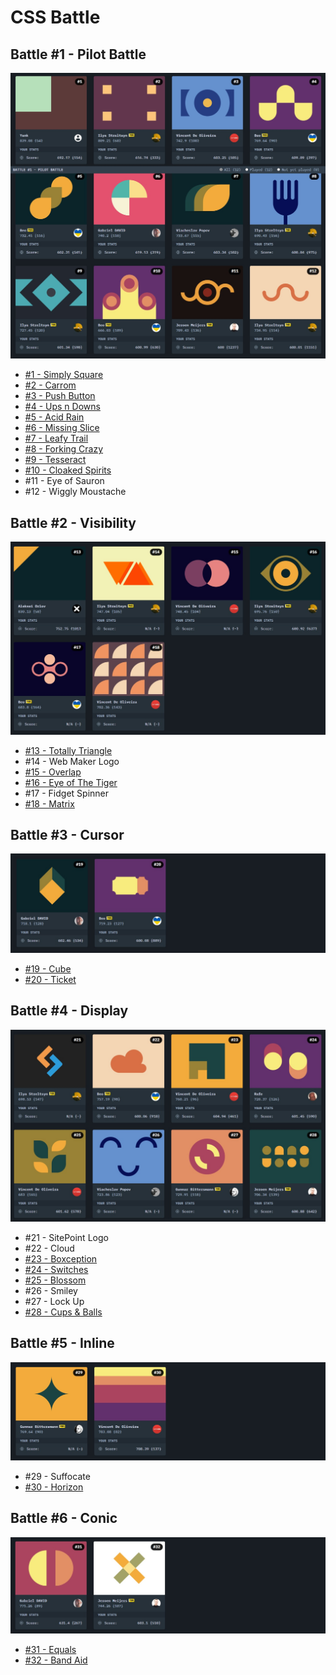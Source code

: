 # CSS Battle

## Battle #1 - Pilot Battle
![Pilot Battle](./1-Pilot-Battle/images/0-pilot-battle.jpeg)
* [#1 - Simply Square](./1-Pilot-Battle/1-Simply-Square.md)
* [#2 - Carrom](./1-Pilot-Battle/2-Carrom.md)
* [#3 - Push Button](./1-Pilot-Battle/3-Push-Button.md)
* [#4 - Ups n Downs](./1-Pilot-Battle/4-Ups-n-Down.md)
* [#5 - Acid Rain](./1-Pilot-Battle/5-Acid-Rain.md)
* [#6 - Missing Slice](./1-Pilot-Battle/6-Missing-Slice.md)
* [#7 - Leafy Trail](./1-Pilot-Battle/7-Leafy-Trail.md)
* [#8 - Forking Crazy](./1-Pilot-Battle/8-Forking-Crazy.md)
* [#9 - Tesseract](./1-Pilot-Battle/9%3DTesseract.md)
* [#10 - Cloaked Spirits](./1-Pilot-Battle/10-Cloaked-Spirits.md)
* #11 - Eye of Sauron
* #12 - Wiggly Moustache

## Battle #2 - Visibility
![Visibility](./2-Visibility/images/0-visibility.jpeg)
* [#13 - Totally Triangle](./2-Visibility/13-Totally-Triangle.md)
* #14 - Web Maker Logo
* [#15 - Overlap](./2-Visibility/15-Overlap.md)
* [#16 - Eye of The Tiger](./2-Visibility/16-Eye-of-The-Tiger.md)
* #17 - Fidget Spinner
* [#18 - Matrix](./2-Visibility/18-Matrix.md)

## Battle #3 - Cursor
![Cursor](./3-Cursor/images/0-cursor.jpeg)
* [#19 - Cube](./3-Cursor/19-Cube.md)
* [#20 - Ticket](./3-Cursor/20-Ticket.md)

## Battle #4 - Display
![Display](./4-Display/images/0-display.jpeg)
* #21 - SitePoint Logo
* #22 - Cloud
* [#23 - Boxception](./4-Display/23-Boxception.md)
* [#24 - Switches](./4-Display/24-Switches.md)
* [#25 - Blossom](./4-Display/25-Blossom.md)
* #26 - Smiley
* #27 - Lock Up
* [#28 - Cups & Balls](./4-Display/28-Cups-%26-Balls.md)

## Battle #5 - Inline
![Inline](./5-Inline/images/0-inline.jpeg)
* #29 - Suffocate
* [#30 - Horizon](./5-Inline/30-Horizon.md)

## Battle #6 - Conic
![Conic](./6-Conic/images/0-conic.jpeg)
* [#31 - Equals](./6-Conic/31-Equals.md)
* [#32 - Band Aid](./6-Conic/32-Band-Aid.md)